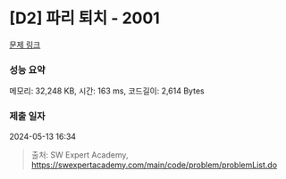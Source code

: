 # [D2] 파리 퇴치 - 2001 

[문제 링크](https://swexpertacademy.com/main/code/problem/problemDetail.do?contestProbId=AV5PzOCKAigDFAUq) 

### 성능 요약

메모리: 32,248 KB, 시간: 163 ms, 코드길이: 2,614 Bytes

### 제출 일자

2024-05-13 16:34



> 출처: SW Expert Academy, https://swexpertacademy.com/main/code/problem/problemList.do